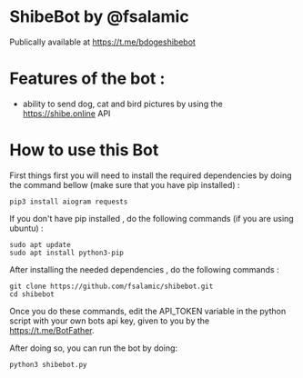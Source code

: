# ShibeBot by @fsalamic    
Publically available at https://t.me/bdogeshibebot 
# Features of the bot :

 - ability to send dog, cat and bird pictures by using the https://shibe.online API

# How to use this Bot
First things first you will need to install the required dependencies by doing the command bellow (make sure that you have pip installed) :

```
pip3 install aiogram requests
```

If you don't have pip installed , do the following commands (if you are using ubuntu) :
```
sudo apt update
sudo apt install python3-pip
```
After installing the needed dependencies , do the following commands :
```
git clone https://github.com/fsalamic/shibebot.git
cd shibebot
```
Once you do these commands, edit the API_TOKEN variable in the python script with your own bots api key, given to you by the https://t.me/BotFather.

After doing so, you can run the bot by doing:
```
python3 shibebot.py
```
